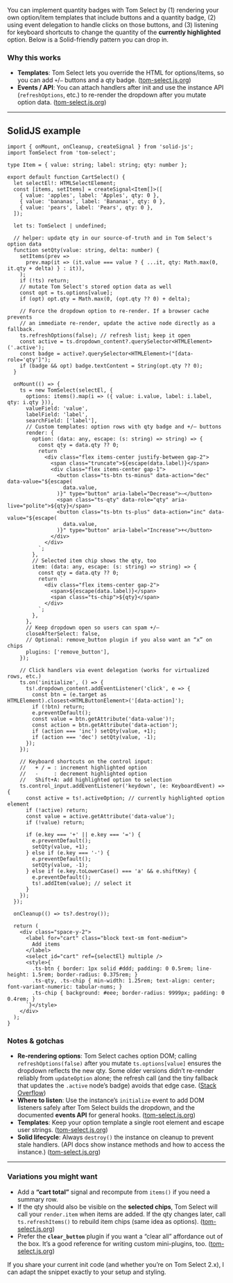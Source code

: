 You can implement quantity badges with Tom Select by (1) rendering your own option/item templates that include buttons and a quantity badge, (2) using event delegation to handle clicks on those buttons, and (3) listening for keyboard shortcuts to change the quantity of the **currently highlighted** option. Below is a Solid-friendly pattern you can drop in.

### Why this works

- **Templates**: Tom Select lets you override the HTML for options/items, so you can add `+`/`–` buttons and a qty badge. ([tom-select.js.org][1])
- **Events / API**: You can attach handlers after init and use the instance API (`refreshOptions`, etc.) to re-render the dropdown after you mutate option data. ([tom-select.js.org][2])

---

## SolidJS example

```tsx
import { onMount, onCleanup, createSignal } from 'solid-js';
import TomSelect from 'tom-select';

type Item = { value: string; label: string; qty: number };

export default function CartSelect() {
  let selectEl!: HTMLSelectElement;
  const [items, setItems] = createSignal<Item[]>([
    { value: 'apples', label: 'Apples', qty: 0 },
    { value: 'bananas', label: 'Bananas', qty: 0 },
    { value: 'pears', label: 'Pears', qty: 0 },
  ]);

  let ts: TomSelect | undefined;

  // helper: update qty in our source-of-truth and in Tom Select's option data
  function setQty(value: string, delta: number) {
    setItems(prev =>
      prev.map(it => (it.value === value ? { ...it, qty: Math.max(0, it.qty + delta) } : it)),
    );
    if (!ts) return;
    // mutate Tom Select's stored option data as well
    const opt = ts.options[value];
    if (opt) opt.qty = Math.max(0, (opt.qty ?? 0) + delta);

    // Force the dropdown option to re-render. If a browser cache prevents
    // an immediate re-render, update the active node directly as a fallback.
    ts.refreshOptions(false); // refresh list; keep it open
    const active = ts.dropdown_content?.querySelector<HTMLElement>('.active');
    const badge = active?.querySelector<HTMLElement>("[data-role='qty']");
    if (badge && opt) badge.textContent = String(opt.qty ?? 0);
  }

  onMount(() => {
    ts = new TomSelect(selectEl, {
      options: items().map(i => ({ value: i.value, label: i.label, qty: i.qty })),
      valueField: 'value',
      labelField: 'label',
      searchField: ['label'],
      // Custom templates: option rows with qty badge and +/– buttons
      render: {
        option: (data: any, escape: (s: string) => string) => {
          const qty = data.qty ?? 0;
          return `
            <div class="flex items-center justify-between gap-2">
              <span class="truncate">${escape(data.label)}</span>
              <div class="flex items-center gap-1">
                <button class="ts-btn ts-minus" data-action="dec" data-value="${escape(
                  data.value,
                )}" type="button" aria-label="Decrease">–</button>
                <span class="ts-qty" data-role="qty" aria-live="polite">${qty}</span>
                <button class="ts-btn ts-plus" data-action="inc" data-value="${escape(
                  data.value,
                )}" type="button" aria-label="Increase">+</button>
              </div>
            </div>
          `;
        },
        // Selected item chip shows the qty, too
        item: (data: any, escape: (s: string) => string) => {
          const qty = data.qty ?? 0;
          return `
            <div class="flex items-center gap-2">
              <span>${escape(data.label)}</span>
              <span class="ts-chip">${qty}</span>
            </div>
          `;
        },
      },
      // Keep dropdown open so users can spam +/–
      closeAfterSelect: false,
      // Optional: remove_button plugin if you also want an “x” on chips
      plugins: ['remove_button'],
    });

    // Click handlers via event delegation (works for virtualized rows, etc.)
    ts.on('initialize', () => {
      ts!.dropdown_content.addEventListener('click', e => {
        const btn = (e.target as HTMLElement).closest<HTMLButtonElement>('[data-action]');
        if (!btn) return;
        e.preventDefault();
        const value = btn.getAttribute('data-value')!;
        const action = btn.getAttribute('data-action');
        if (action === 'inc') setQty(value, +1);
        if (action === 'dec') setQty(value, -1);
      });
    });

    // Keyboard shortcuts on the control input:
    //   + / = : increment highlighted option
    //   -     : decrement highlighted option
    //   Shift+A: add highlighted option to selection
    ts.control_input.addEventListener('keydown', (e: KeyboardEvent) => {
      const active = ts!.activeOption; // currently highlighted option element
      if (!active) return;
      const value = active.getAttribute('data-value');
      if (!value) return;

      if (e.key === '+' || e.key === '=') {
        e.preventDefault();
        setQty(value, +1);
      } else if (e.key === '-') {
        e.preventDefault();
        setQty(value, -1);
      } else if (e.key.toLowerCase() === 'a' && e.shiftKey) {
        e.preventDefault();
        ts!.addItem(value); // select it
      }
    });
  });

  onCleanup(() => ts?.destroy());

  return (
    <div class="space-y-2">
      <label for="cart" class="block text-sm font-medium">
        Add items
      </label>
      <select id="cart" ref={selectEl} multiple />
      <style>{`
        .ts-btn { border: 1px solid #ddd; padding: 0 0.5rem; line-height: 1.5rem; border-radius: 0.375rem; }
        .ts-qty, .ts-chip { min-width: 1.25rem; text-align: center; font-variant-numeric: tabular-nums; }
        .ts-chip { background: #eee; border-radius: 9999px; padding: 0 0.4rem; }
      `}</style>
    </div>
  );
}
```

### Notes & gotchas

- **Re-rendering options**: Tom Select caches option DOM; calling `refreshOptions(false)` after you mutate `ts.options[value]` ensures the dropdown reflects the new qty. Some older versions didn’t re-render reliably from `updateOption` alone; the refresh call (and the tiny fallback that updates the `.active` node’s badge) avoids that edge case. ([Stack Overflow][3])
- **Where to listen**: Use the instance’s `initialize` event to add DOM listeners safely after Tom Select builds the dropdown, and the documented **events API** for general hooks. ([tom-select.js.org][2])
- **Templates**: Keep your option template a single root element and escape user strings. ([tom-select.js.org][1])
- **Solid lifecycle**: Always `destroy()` the instance on cleanup to prevent stale handlers. (API docs show instance methods and how to access the instance.) ([tom-select.js.org][4])

---

### Variations you might want

- Add a **“cart total”** signal and recompute from `items()` if you need a summary row.
- If the qty should also be visible on the **selected chips**, Tom Select will call your `render.item` when items are added. If the qty changes later, call `ts.refreshItems()` to rebuild item chips (same idea as options). ([tom-select.js.org][5])
- Prefer the **`clear_button`** plugin if you want a “clear all” affordance out of the box. It’s a good reference for writing custom mini-plugins, too. ([tom-select.js.org][6])

If you share your current init code (and whether you’re on Tom Select 2.x), I can adapt the snippet exactly to your setup and styling.

[1]: https://tom-select.js.org/docs/?utm_source=chatgpt.com 'Usage Documentation - Tom Select'
[2]: https://tom-select.js.org/docs/events/?utm_source=chatgpt.com 'Events API - Tom Select'
[3]: https://stackoverflow.com/questions/73890677/tomselect-refresh-options-in-dependent-dropdown-after-repeated-ajax-load?utm_source=chatgpt.com 'javascript - TomSelect - refresh options in dependent Dropdown after ...'
[4]: https://tom-select.js.org/docs/api/?utm_source=chatgpt.com 'API - Tom Select'
[5]: https://tom-select.js.org/examples/api/?utm_source=chatgpt.com 'JavaScript API Examples - Tom Select'
[6]: https://tom-select.js.org/plugins/clear-button/?utm_source=chatgpt.com 'Clear Button - Tom Select'
